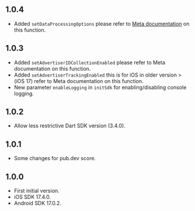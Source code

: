 ## 1.0.4

* Added `setDataProcessingOptions`  please refer to [Meta documentation](https://developers.facebook.com/docs/app-events/guides/data-processing-options/) on this function.

## 1.0.3

* Added `setAdvertiserIDCollectionEnabled` please refer to Meta documentation on this function.
* Added `setAdvertiserTrackingEnabled` this is for iOS in older version  >(iOS 17) refer to Meta documentation on this function.
* New parameter `enableLogging` in `initSdk` for enabling/disabling console logging.

## 1.0.2

* Allow less restrictive Dart SDK version (3.4.0).

## 1.0.1

* Some changes for pub.dev score.

## 1.0.0

* First initial version.
* iOS SDK 17.4.0.
* Android SDK 17.0.2.
